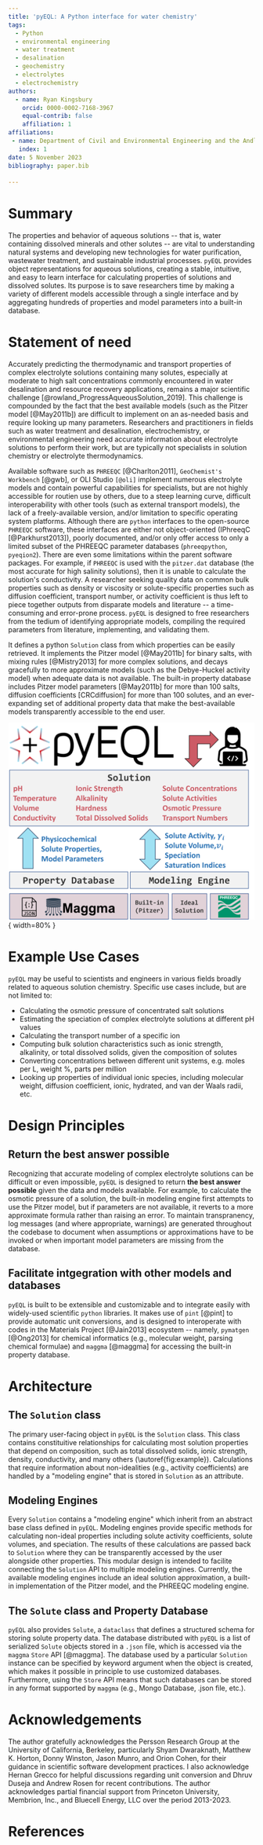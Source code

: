 ```yaml
---
title: 'pyEQL: A Python interface for water chemistry'
tags:
  - Python
  - environmental engineering
  - water treatment
  - desalination
  - geochemistry
  - electrolytes
  - electrochemistry
authors:
  - name: Ryan Kingsbury
    orcid: 0000-0002-7168-3967
    equal-contrib: false
    affiliation: 1
affiliations:
 - name: Department of Civil and Environmental Engineering and the Andlinger Center for Energy and the Environment, Princeton University, USA
   index: 1
date: 5 November 2023
bibliography: paper.bib

---
```


# Summary

The properties and behavior of aqueous solutions -- that is, water containing dissolved
minerals and other solutes -- are vital to understanding natural systems and developing
new technologies for water purification, wastewater treatment, and sustainable industrial
processes. `pyEQL` provides object representations for aqueous solutions, creating a
stable, intuitive, and easy to learn interface for calculating properties of solutions
and dissolved solutes. Its purpose is to save researchers time by making a variety of
different models accessible through a single interface and by aggregating hundreds of
properties and model parameters into a built-in database.

# Statement of need

Accurately predicting the thermodynamic and transport properties of complex electrolyte
solutions containing many solutes, especially at moderate to high salt concentrations
commonly encountered in water desalination and resource recovery applications, remains a
major scientific challenge [@rowland_ProgressAqueousSolution_2019]. This challenge is
compounded by the fact that the best available models (such as the Pitzer model [@May2011b])
are difficult to implement on an as-needed basis and require looking up many parameters.
Researchers and practitioners in fields such as water treatment and desalination, electrochemistry,
or environmental engineering need accurate information about electrolyte solutions to perform their work,
but are typically not specialists in solution chemistry or electrolyte thermodynamics.

Available software such as `PHREEQC` [@Charlton2011], `GeoChemist's Workbench` [@gwb], or
OLI Studio `[@oli]` implement numerous electrolyte models and contain powerful capabilities for
specialists, but are not highly accessible for routien use by others, due to a
steep learning curve, difficult interoperability with other tools (such as external transport models),
the lack of a freely-available version, and/or limitation to specific operating system platforms.
Although there are `python` interfaces to the open-source `PHREEQC` software, these interfaces
are either not object-oriented (IPhreeqC [@Parkhurst2013]), poorly documented, and/or only offer access
to only a limited subset of the PHREEQC parameter databases (`phreeqpython`, `pyeqion2`). There
are even some limitations within the parent software packages. For example, if `PHREEQC` is
used with the `pitzer.dat` database (the most accurate for high salinity solutions), then
it is unable to calculate the solution's conductivity. A researcher seeking quality
data on common bulk properties such as density or viscosity or solute-specific
properties such as diffusion coefficient, transport number, or activity coefficient is thus left
to piece together outputs from disparate models and literature -- a time-consuming and error-prone process.
`pyEQL` is designed to free researchers from the tedium of identifying appropriate
models, compiling the required parameters from literature, implementing, and validating them.

It defines a python `Solution` class from which properties can be easily retrieved. It
implements the Pitzer model [@May2011b] for binary salts, with mixing rules [@Mistry2013] for
more complex solutions, and decays gracefully to more approximate models (such as the Debye-Huckel activity
model) when adequate data is not available. The built-in property database includes
Pitzer model parameters [@May2011b] for more than 100 salts, diffusion coefficients [CRCdiffusion] for more than
100 solutes, and an ever-expanding set of additional property data that make the best-available models
transparently accessible to the end user.

![Overview of `pyEQL`'s architecture. Properties such as ionic strength, conductivity, and concentrations are calculated directly by `pyEQL`. Modeling engines are used to calculate non-ideal effects such as activity coefficients, while property database stores necessary parameters. The modular design of the modeling engines and property database facilitate customization.\label{fig:example}](pyEQL_overview.png){ width=80% }

# Example Use Cases

`pyEQL` may be useful to scientists and engineers in various fields broadly related to aqueous
solution chemistry. Specific use cases include, but are not limited to:

- Calculating the osmotic pressure of concentrated salt solutions
- Estimating the speciation of complex electrolyte solutions at different pH values
- Calculating the transport number of a specific ion
- Computing bulk solution characteristics such as ionic strength, alkalinity, or total
  dissolved solids, given the composition of solutes
- Converting concentrations between different unit systems, e.g. moles per L, weight %, parts per million
- Looking up properties of individual ionic species, including molecular weight, diffusion coefficient,
  ionic, hydrated, and van der Waals radii, etc.


# Design Principles

## Return the best answer possible

Recognizing that accurate modeling of complex electrolyte solutions can be difficult or even impossible,
`pyEQL` is designed to return **the best answer possible** given the data and models available. For example,
to calculate the osmotic pressure of a solution, the built-in modeling engine first attempts to use the
Pitzer model, but if parameters are not available, it reverts to a more approximate formula rather than
raising an error. To maintain transpranency, log messages (and where appropriate, warnings) are generated
throughout the codebase to document when assumptions or approximations have to be invoked or when important
model parameters are missing from the database.

## Facilitate intgegration with other models and databases

`pyEQL` is built to be extensible and customizable and to integrate easily with widely-used scientific `python`
libraries. It makes use of `pint` [@pint] to provide automatic unit conversions, and is designed to
interoperate with codes in the Materials Project [@Jain2013] ecosystem --
namely, `pymatgen` [@Ong2013] for chemical informatics (e.g., molecular weight, parsing chemical
formulae) and `maggma` [@maggma] for accessing the built-in property database.

# Architecture

## The `Solution` class

The primary user-facing object in `pyEQL` is the `Solution` class. This class contains constituitive relationships
for calculating most solution properties that depend on composition, such as total dissolved solids, ionic strength,
density, conductivity, and many others (\autoref{fig:example}). Calculations that require information about non-idealities
(e.g., activity coefficients) are handled by a "modeling engine" that is stored in `Solution` as an attribute.

## Modeling Engines

Every `Solution` contains a "modeling engine" which inherit from an abstract base class defined in `pyEQL`. Modeling
engines provide specific methods for calculating non-ideal properties including solute activity coefficients, solute volumes,
and speciation. The results of these calculations are passed back to `Solution` where they can be transparently accessed
by the user alongside other properties. This modular design is intended to facilite connecting the `Solution` API to
multiple modeling engines. Currently, the available modeling engines include an ideal solution approximation,
a built-in implementation of the Pitzer model, and the PHREEQC modeling engine.

## The `Solute` class and Property Database

`pyEQL` also provides `Solute`, a `dataclass` that defines a structured schema for storing solute property data.
The database distributed with `pyEQL` is a list of serialized `Solute` objects stored in a `.json` file, which is
accessed via the `maggma` `Store` API [@maggma]. The database used by a particular `Solution` instance can be specified
by keyword argument when the object is created, which makes it possible in principle to use customized databases. Furthermore,
using the `Store` API means that such databases can be stored in any format supported by `maggma` (e.g., Mongo Database,
.json file, etc.).

# Acknowledgements

The author gratefully acknowledges the Persson Research Group at the University
of California, Berkeley, particularly Shyam Dwaraknath, Matthew K. Horton, Donny Winston,
Jason Munro, and Orion Cohen, for their guidance in scientific
software development practices. I also acknowledge Hernan Grecco for helpful discussions
regarding unit conversion and Dhruv Duseja and Andrew Rosen for recent contributions. The author acknowledges partial
financial support from Princeton University, Membrion, Inc., and Bluecell Energy, LLC over the period 2013-2023.

# References

<!-- - JESS review papers? `[@rowland_ProgressAqueousSolution_2019]`
- May Pitzer compilation? `[@May2011b]`
- Effective Pitzer Model `[@Mistry2013]`
- CRC handbook `[CRCdiffusion]`
- phreeqc `[@Charlton2011]`
- iphreeqc / phreeqpy `[@Parkhurst2013]`
- phreeqpython `[@phreeqpython]`
- pint `[@pint]`
- pymatgen `[@Ong2013]`
- The Materials Project `[@Jain2013]`
- maggma `[@maggma]`
- geochemist's workbench `[@gwb]`
- OLI studio `[@oli]`
- JESS `[@marcellos2021pyequion; @pyequion2]`
- pyequion2 `[@marcellos2021pyequion; @pyequion2]` -->
